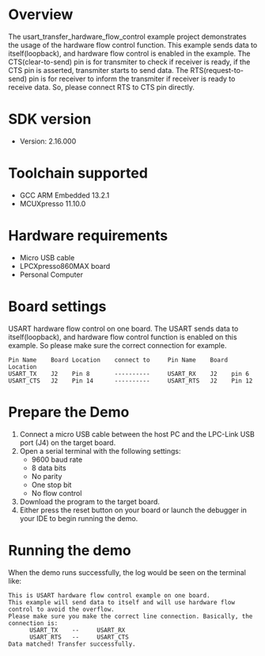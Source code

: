 Overview
========
The usart_transfer_hardware_flow_control example project demonstrates the usage
of the hardware flow control function. This example sends data to itself(loopback),
and hardware flow control is enabled in the example. The CTS(clear-to-send)
pin is for transmiter to check if receiver is ready, if the CTS pin is asserted,
transmiter starts to send data. The RTS(request-to-send) pin is for receiver
to inform the transmiter if receiver is ready to receive data. So, please connect
RTS to CTS pin directly.

SDK version
===========
- Version: 2.16.000

Toolchain supported
===================
- GCC ARM Embedded  13.2.1
- MCUXpresso  11.10.0

Hardware requirements
=====================
- Micro USB cable
- LPCXpresso860MAX board
- Personal Computer

Board settings
==============
USART hardware flow control on one board.
The USART sends data to itself(loopback), and hardware flow control function is 
enabled on this example. So please make sure the correct connection for example.
~~~~~~~~~~~~~~~~~~~~~~~~~~~~~~~~~~~~~~~~~~~~~~~~~~~~~~~~~~~~~~~~~~~~~~~~~~~~~~~~~~~~~~~~~
Pin Name    Board Location    connect to     Pin Name    Board Location
USART_TX    J2    Pin 8       ----------     USART_RX    J2    pin 6
USART_CTS   J2    Pin 14      ----------     USART_RTS   J2    Pin 12
~~~~~~~~~~~~~~~~~~~~~~~~~~~~~~~~~~~~~~~~~~~~~~~~~~~~~~~~~~~~~~~~~~~~~~~~~~~~~~~~~~~~~~~~~

Prepare the Demo
================
1.  Connect a micro USB cable between the host PC and the LPC-Link USB port (J4) on the target board.
2.  Open a serial terminal with the following settings:
    - 9600 baud rate
    - 8 data bits
    - No parity
    - One stop bit
    - No flow control
3.  Download the program to the target board.
4.  Either press the reset button on your board or launch the debugger in your IDE to begin running the demo.

Running the demo
================
When the demo runs successfully, the log would be seen on the terminal like:

~~~~~~~~~~~~~~~~~~~~~~~~~~~~~~~~~~~~~~~~
This is USART hardware flow control example on one board.
This example will send data to itself and will use hardware flow control to avoid the overflow.
Please make sure you make the correct line connection. Basically, the connection is:
      USART_TX    --     USART_RX
      USART_RTS   --     USART_CTS
Data matched! Transfer successfully.
~~~~~~~~~~~~~~~~~~~~~~~~~~~~~~~~~~~~~~~~
